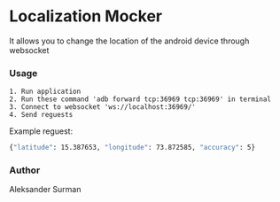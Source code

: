 # Localization Mocker

It allows you to change the location of the android device through websocket 

### Usage
    1. Run application
    2. Run these command 'adb forward tcp:36969 tcp:36969' in terminal
    3. Connect to websocket 'ws://localhost:36969/'
    4. Send reguests
    
Example reguest:
```sh
{"latitude": 15.387653, "longitude": 73.872585, "accuracy": 5}
```
### Author
Aleksander Surman